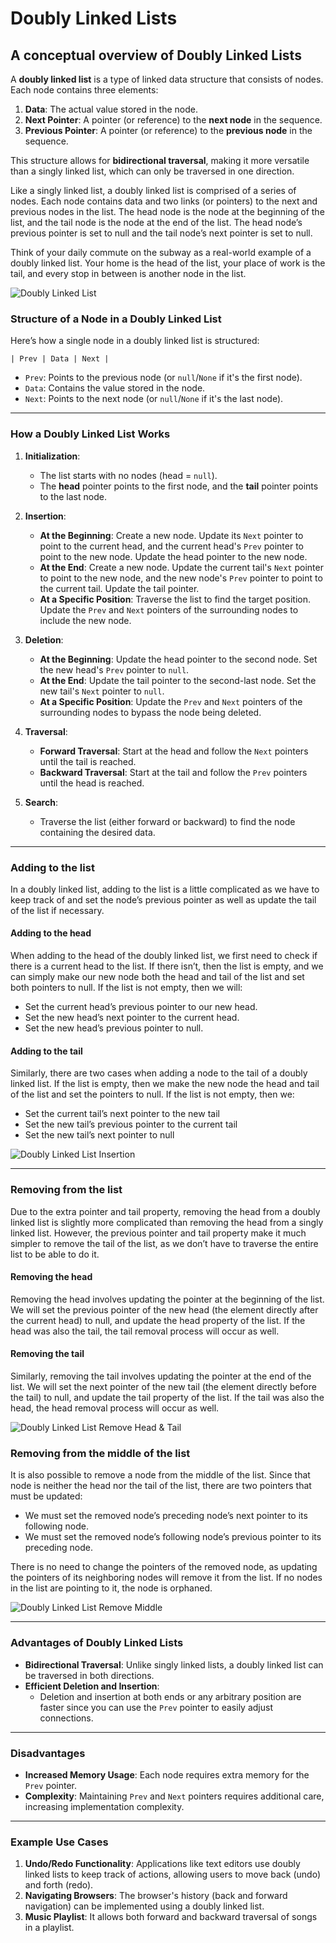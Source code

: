 # Doubly Linked Lists

## A conceptual overview of Doubly Linked Lists

A **doubly linked list** is a type of linked data structure that consists of nodes. Each node contains three elements:

1. **Data**: The actual value stored in the node.
2. **Next Pointer**: A pointer (or reference) to the **next node** in the sequence.
3. **Previous Pointer**: A pointer (or reference) to the **previous node** in the sequence.

This structure allows for **bidirectional traversal**, making it more versatile than a singly linked list, which can only be traversed in one direction.

Like a singly linked list, a doubly linked list is comprised of a series of nodes. Each node contains data and two links (or pointers) to the next and previous nodes in the list. The head node is the node at the beginning of the list, and the tail node is the node at the end of the list. The head node’s previous pointer is set to null and the tail node’s next pointer is set to null.

Think of your daily commute on the subway as a real-world example of a doubly linked list. Your home is the head of the list, your place of work is the tail, and every stop in between is another node in the list.

![Doubly Linked List](../01-Info%20about%20Doubly%20Linked%20List/doubly_linked_list_images/doubly_linked_list.svg)

### Structure of a Node in a Doubly Linked List

Here’s how a single node in a doubly linked list is structured:

```plaintext
| Prev | Data | Next |
```

- `Prev`: Points to the previous node (or `null`/`None` if it's the first node).
- `Data`: Contains the value stored in the node.
- `Next`: Points to the next node (or `null`/`None` if it's the last node).

---

### How a Doubly Linked List Works

1. **Initialization**:
   - The list starts with no nodes (head = `null`).
   - The **head** pointer points to the first node, and the **tail** pointer points to the last node.

2. **Insertion**:
   - **At the Beginning**: Create a new node. Update its `Next` pointer to point to the current head, and the current head's `Prev` pointer to point to the new node. Update the head pointer to the new node.
   - **At the End**: Create a new node. Update the current tail's `Next` pointer to point to the new node, and the new node's `Prev` pointer to point to the current tail. Update the tail pointer.
   - **At a Specific Position**: Traverse the list to find the target position. Update the `Prev` and `Next` pointers of the surrounding nodes to include the new node.

3. **Deletion**:
   - **At the Beginning**: Update the head pointer to the second node. Set the new head's `Prev` pointer to `null`.
   - **At the End**: Update the tail pointer to the second-last node. Set the new tail's `Next` pointer to `null`.
   - **At a Specific Position**: Update the `Prev` and `Next` pointers of the surrounding nodes to bypass the node being deleted.

4. **Traversal**:
   - **Forward Traversal**: Start at the head and follow the `Next` pointers until the tail is reached.
   - **Backward Traversal**: Start at the tail and follow the `Prev` pointers until the head is reached.

5. **Search**:
   - Traverse the list (either forward or backward) to find the node containing the desired data.

---

### Adding to the list

In a doubly linked list, adding to the list is a little complicated as we have to keep track of and set the node’s previous pointer as well as update the tail of the list if necessary.

#### Adding to the head

When adding to the head of the doubly linked list, we first need to check if there is a current head to the list. If there isn’t, then the list is empty, and we can simply make our new node both the head and tail of the list and set both pointers to null. If the list is not empty, then we will:

- Set the current head’s previous pointer to our new head.
- Set the new head’s next pointer to the current head.
- Set the new head’s previous pointer to null.

#### Adding to the tail

Similarly, there are two cases when adding a node to the tail of a doubly linked list. If the list is empty, then we make the new node the head and tail of the list and set the pointers to null. If the list is not empty, then we:

- Set the current tail’s next pointer to the new tail
- Set the new tail’s previous pointer to the current tail
- Set the new tail’s next pointer to null

![Doubly Linked List Insertion](../01-Info%20about%20Doubly%20Linked%20List/doubly_linked_list_images/add_doubly_linked_list.svg)

---

### Removing from the list

Due to the extra pointer and tail property, removing the head from a doubly linked list is slightly more complicated than removing the head from a singly linked list. However, the previous pointer and tail property make it much simpler to remove the tail of the list, as we don’t have to traverse the entire list to be able to do it.

#### Removing the head

Removing the head involves updating the pointer at the beginning of the list. We will set the previous pointer of the new head (the element directly after the current head) to null, and update the head property of the list. If the head was also the tail, the tail removal process will occur as well.

#### Removing the tail

Similarly, removing the tail involves updating the pointer at the end of the list. We will set the next pointer of the new tail (the element directly before the tail) to null, and update the tail property of the list. If the tail was also the head, the head removal process will occur as well.

![Doubly Linked List Remove Head & Tail](../01-Info%20about%20Doubly%20Linked%20List/doubly_linked_list_images/remove_head_doubly_linked_list.svg)

### Removing from the middle of the list

It is also possible to remove a node from the middle of the list. Since that node is neither the head nor the tail of the list, there are two pointers that must be updated:

- We must set the removed node’s preceding node’s next pointer to its following node.
- We must set the removed node’s following node’s previous pointer to its preceding node.

There is no need to change the pointers of the removed node, as updating the pointers of its neighboring nodes will remove it from the list. If no nodes in the list are pointing to it, the node is orphaned.

![Doubly Linked List Remove Middle](../01-Info%20about%20Doubly%20Linked%20List/doubly_linked_list_images/remove_middle_doubly_linked_list.svg)

---

### Advantages of Doubly Linked Lists

- **Bidirectional Traversal**: Unlike singly linked lists, a doubly linked list can be traversed in both directions.
- **Efficient Deletion and Insertion**:
  - Deletion and insertion at both ends or any arbitrary position are faster since you can use the `Prev` pointer to easily adjust connections.

---

### Disadvantages

- **Increased Memory Usage**: Each node requires extra memory for the `Prev` pointer.
- **Complexity**: Maintaining `Prev` and `Next` pointers requires additional care, increasing implementation complexity.

---

### Example Use Cases

1. **Undo/Redo Functionality**: Applications like text editors use doubly linked lists to keep track of actions, allowing users to move back (undo) and forth (redo).
2. **Navigating Browsers**: The browser's history (back and forward navigation) can be implemented using a doubly linked list.
3. **Music Playlist**: It allows both forward and backward traversal of songs in a playlist.